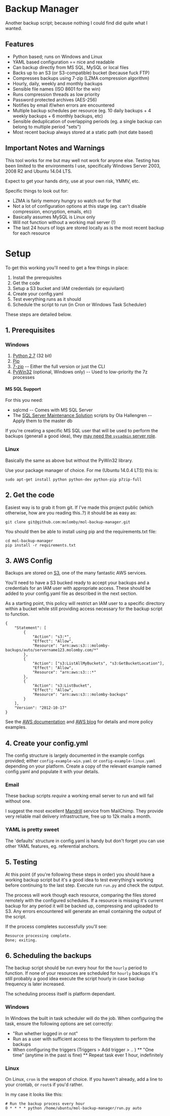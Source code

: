 # Backup Manager

Another backup script; because nothing I could find did quite what I wanted.



## Features

* Python based; runs on Windows and Linux
* YAML based configuration == nice and readable
* Can backup directly from MS SQL, MySQL or local files
* Backs up to an S3 (or S3-compatible) bucket (because fuck FTP)
* Compresses backups using 7-zip (LZMA compression algorithm)
* Hourly, daily, weekly and monthly backups
* Sensible file names (ISO 8601 for the win)
* Runs compression threads as low priority
* Password protected archives (AES-256)
* Notifies by email if/when errors are encountered
* Multiple backup schedules per resource (eg. 10 daily backups + 4 weekly backups + 6 monthly backups, etc)
* Sensible deduplication of overlapping periods (eg. a single backup can belong to multiple period "sets")
* Most recent backup always stored at a static path (not date based)



## Important Notes and Warnings

This tool works for me but may well not work for anyone else. Testing has been limited to the environments I use, specifically Windows Server 2003, 2008 R2 and Ubuntu 14.04 LTS.

Expect to get your hands dirty, use at your own risk, YMMV, etc.

Specific things to look out for:

* LZMA is fairly memory hungry so watch out for that
* Not a lot of configuration options at this stage (eg. can't disable compression, encryption, emails, etc)
* Basically assumes MySQL is Linux only
* Will not function without a working mail server (!)
* The last 24 hours of logs are stored locally as is the most recent backup for each resource


# Setup

To get this working you'll need to get a few things in place:

1. Install the prerequisites
2. Get the code
3. Setup a S3 bucket and IAM credentials (or equivilant)
4. Create your config.yaml
5. Test everything runs as it should
6. Schedule the script to run (in Cron or Windows Task Scheduler)

These steps are detailed below.



## 1. Prerequisites

### Windows

1. [Python 2.7](https://www.python.org/downloads) (32 bit)
2. [Pip](http://pip.readthedocs.org/en/latest/installing.html)
3. [7-zip](http://www.7-zip.org/download.html) -- Either the full version or just the CLI
4. [PyWin32](http://sourceforge.net/projects/pywin32/files/pywin32/Build%20219/pywin32-219.win32-py2.7.exe/download) (optional, Windows only) -- Used to low-priority the 7z processes

#### MS SQL Support

For this you need:

* sqlcmd -- Comes with MS SQL Server
* The [SQL Server Maintenance Solution](http://ola.hallengren.com) scripts by Ola Hallengren -- Apply them to the master db

If you're creating a specific MS SQL user that will be used to perform the backups (generall a good idea), they [may need the `sysadmin` server role](http://stackoverflow.com/questions/10366676/backup-permissions).

### Linux

Basically the same as above but without the PyWin32 library.

Use your package manager of choice. For me (Ubuntu 14.0.4 LTS) this is:

	sudo apt-get install python python-dev python-pip p7zip-full


## 2. Get the code

Easiest way is to grab it from git. If I've made this project public (which otherwise, how are you reading this..?) it should be as easy as:

	git clone git@github.com:molomby/mol-backup-manager.git

You should then be able to install using pip and the requirements.txt file:
	
	cd mol-backup-manager
	pip install -r requirements.txt



## 3. AWS Config

Backups are stored on [S3](http://aws.amazon.com/s3/), one of the many fantastic AWS services.

You'll need to have a S3 bucked ready to accept your backups and a credentials for an IAM user with appropriate access. These should be added to your config.yaml file as described in the next section.

As a starting point, this policy will restrict an IAM user to a specific directory within a bucket while still providing access necessary for the backup script to function.

	{
		"Statement": [
			{
				"Action": "s3:*",
				"Effect": "Allow",
				"Resource": "arn:aws:s3:::molomby-backups/auto/servername123.molomby.com/*"
			},
			{
				"Action": ["s3:ListAllMyBuckets", "s3:GetBucketLocation"],
				"Effect": "Allow",
				"Resource": "arn:aws:s3:::*"
			},
			{
				"Action": "s3:ListBucket",
				"Effect": "Allow",
				"Resource": "arn:aws:s3:::molomby-backups"
			}
		],
		"Version": "2012-10-17"
	}

See the [AWS documentation](http://docs.aws.amazon.com/AmazonS3/latest/dev/example-bucket-policies.html) and [AWS blog](http://blogs.aws.amazon.com/security/post/Tx1P2T3LFXXCNB5/Writing-IAM-policies-Grant-access-to-user-specific-folders-in-an-Amazon-S3-bucke) for details and more policy examples.



## 4. Create your config.yml

The config structure is largely documented in the example configs provided; either `config-example-win.yaml` or `config-example-linux.yaml` depending on your platform. Create a copy of the relevant example named config.yaml and populate it with your details.

### Email

These backup scripts *require* a working email server to run and will fail without one.

I suggest the most excellent [Mandrill](https://mandrillapp.com) service from MailChimp. They provide very reliable mail delivery infrastructure, free up to 12k mails a month.

### YAML is pretty sweet

The 'defaults' structure in config.yaml is handy but don't forget you can use other YAML features, eg. referential anchors.



## 5. Testing

At this point (if you're following these steps in order) you should have a working backup script but it's a good idea to test everything's working before continuing to the last step. Execute run `run.py` and check the output.

The process will work though each resource, comparing the files stored remotely with the configured schedules. If a resource is missing it's current backup for any period it will be backed up, compressing and uploaded to S3. Any errors encountered will generate an email containing the output of the script.

If the process completes successfully you'll see:

	Resource processing complete.
	Done; exiting.



## 6. Scheduling the backups

The backup script should be run every hour for the `hourly` period to function. If none of your resources are scheduled for `hourly` backups it's still probably a good idea execute the script hourly in case backup frequency is later increased.

The scheduling process itself is platform dependant.

### Windows

In Windows the built in task scheduler will do the job. When configuring the task, ensure the following options are set correctly:

* "Run whether logged in or not" 
* Run as a user with sufficient access to the filesystem to perform the backups
* When configuring the triggers (Triggers > Add trigger > .. )
** "One time" (anytime in the past is fine)
** Repeat task ever 1 hour, indefinitely

### Linux

On Linux, `cron` is the weapon of choice. If you haven't already, add a line to your crontab, or `root`s if you'd rather. 

In my case it looks like this:

	# Run the backup process every hour
	0 * * * * python /home/ubuntu/mol-backup-manager/run.py auto

